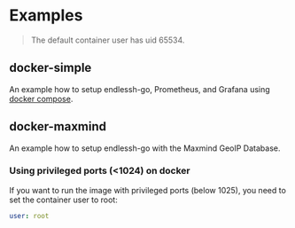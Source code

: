 # Examples

> The default container user has uid 65534.

## docker-simple

An example how to setup endlessh-go, Prometheus, and Grafana using [docker compose](https://docs.docker.com/compose/).

## docker-maxmind

An example how to setup endlessh-go with the Maxmind GeoIP Database.

### Using privileged ports (<1024) on docker

If you want to run the image with privileged ports (below 1025), you need to set the container user to root:

```yml
user: root
```
